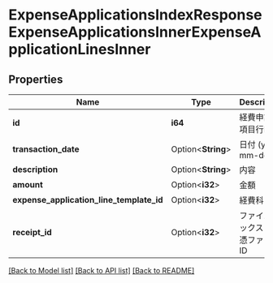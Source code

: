 # ExpenseApplicationsIndexResponseExpenseApplicationsInnerExpenseApplicationLinesInner

## Properties

Name | Type | Description | Notes
------------ | ------------- | ------------- | -------------
**id** | **i64** | 経費申請の項目行ID | 
**transaction_date** | Option<**String**> | 日付 (yyyy-mm-dd) | [optional]
**description** | Option<**String**> | 内容 | [optional]
**amount** | Option<**i32**> | 金額 | [optional]
**expense_application_line_template_id** | Option<**i32**> | 経費科目ID | [optional]
**receipt_id** | Option<**i32**> | ファイルボックス（証憑ファイル）ID | [optional]

[[Back to Model list]](../README.md#documentation-for-models) [[Back to API list]](../README.md#documentation-for-api-endpoints) [[Back to README]](../README.md)


